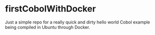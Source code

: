 # firstCobolWithDocker
Just a simple repo for a really quick and dirty hello world Cobol example being compiled in Ubuntu through Docker.
